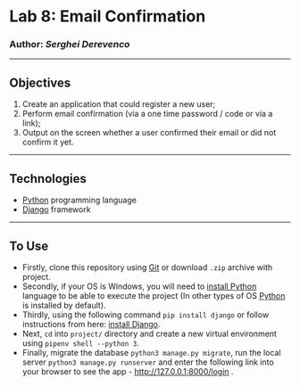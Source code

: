 # Lab 8: Email Confirmation
### Author: *Serghei Derevenco*
-----
## Objectives
1. Create an application that could register a new user;  
2. Perform email confirmation (via a one time password / code or via a link);  
3. Output on the screen whether a user confirmed their email or did not confirm it yet.  
-----
## Technologies
* [Python](https://www.python.org/) programming language
* [Django](https://www.djangoproject.com/) framework
-----
## To Use
* Firstly, clone this repository using [Git](https://git-scm.com) or download `.zip` archive with project.  
* Secondly, if your OS is Windows, you will need to [install Python](https://realpython.com/installing-python/) language to be able to execute the project (In other types of OS [Python](https://www.python.org/) is installed by default).  
* Thirdly, using the following command `pip install django` or follow instructions from here: [install Django](https://docs.djangoproject.com/en/3.1/topics/install/).  
* Next, `cd` into `project/` directory and create a new virtual environment using `pipenv shell --python 3`.
* Finally, migrate the database `python3 manage.py migrate`, run the local server `python3 manage.py runserver` and enter the following link into your browser to see the app -  http://127.0.0.1:8000/login .

